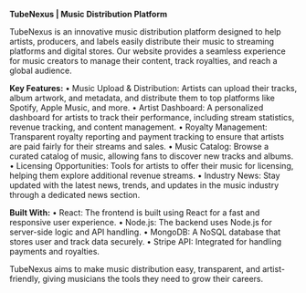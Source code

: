 **TubeNexus | Music Distribution Platform**

TubeNexus is an innovative music distribution platform designed to help artists, producers, and labels easily distribute their music to streaming platforms and digital stores. Our website provides a seamless experience for music creators to manage their content, track royalties, and reach a global audience.

**Key Features:**
	•	Music Upload & Distribution: Artists can upload their tracks, album artwork, and metadata, and distribute them to top platforms like Spotify, Apple Music, and more.
	•	Artist Dashboard: A personalized dashboard for artists to track their performance, including stream statistics, revenue tracking, and content management.
	•	Royalty Management: Transparent royalty reporting and payment tracking to ensure that artists are paid fairly for their streams and sales.
	•	Music Catalog: Browse a curated catalog of music, allowing fans to discover new tracks and albums.
	•	Licensing Opportunities: Tools for artists to offer their music for licensing, helping them explore additional revenue streams.
	•	Industry News: Stay updated with the latest news, trends, and updates in the music industry through a dedicated news section.

**Built With:**
	•	React: The frontend is built using React for a fast and responsive user experience.
	•	Node.js: The backend uses Node.js for server-side logic and API handling.
	•	MongoDB: A NoSQL database that stores user and track data securely.
	•	Stripe API: Integrated for handling payments and royalties.

TubeNexus aims to make music distribution easy, transparent, and artist-friendly, giving musicians the tools they need to grow their careers.


